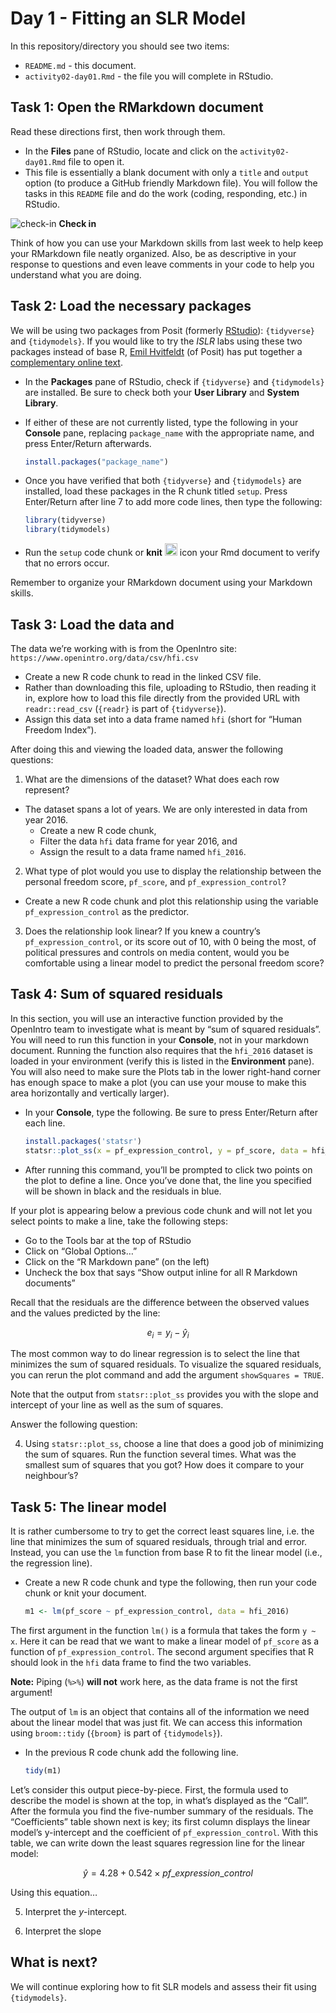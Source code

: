 Day 1 - Fitting an SLR Model
================

In this repository/directory you should see two items:

- `README.md` - this document.
- `activity02-day01.Rmd` - the file you will complete in RStudio.

## Task 1: Open the RMarkdown document

Read these directions first, then work through them.

- In the **Files** pane of RStudio, locate and click on the
  `activity02-day01.Rmd` file to open it.
- This file is essentially a blank document with only a `title` and
  `output` option (to produce a GitHub friendly Markdown file). You will
  follow the tasks in this `README` file and do the work (coding,
  responding, etc.) in RStudio.

![check-in](../README-img/noun-magnifying-glass.png) **Check in**

Think of how you can use your Markdown skills from last week to help
keep your RMarkdown file neatly organized. Also, be as descriptive in
your response to questions and even leave comments in your code to help
you understand what you are doing.

## Task 2: Load the necessary packages

We will be using two packages from Posit (formerly
[RStudio](https://posit.co/)): `{tidyverse}` and `{tidymodels}`. If you
would like to try the *ISLR* labs using these two packages instead of
base R, [Emil Hvitfeldt](https://www.emilhvitfeldt.com/) (of Posit) has
put together a [complementary online
text](https://emilhvitfeldt.github.io/ISLR-tidymodels-labs/index.html).

- In the **Packages** pane of RStudio, check if `{tidyverse}` and
  `{tidymodels}` are installed. Be sure to check both your **User
  Library** and **System Library**.

- If either of these are not currently listed, type the following in
  your **Console** pane, replacing `package_name` with the appropriate
  name, and press Enter/Return afterwards.

  ``` r
  install.packages("package_name")
  ```

- Once you have verified that both `{tidyverse}` and `{tidymodels}` are
  installed, load these packages in the R chunk titled `setup`. Press
  Enter/Return after line 7 to add more code lines, then type the
  following:

  ``` r
  library(tidyverse)
  library(tidymodels)
  ```

- Run the `setup` code chunk or **knit**
  <img src="../README-img/knit-icon.png" alt="knit" width = "20"/> icon
  your Rmd document to verify that no errors occur.

Remember to organize your RMarkdown document using your Markdown skills.

## Task 3: Load the data and

The data we’re working with is from the OpenIntro site:
`https://www.openintro.org/data/csv/hfi.csv`

- Create a new R code chunk to read in the linked CSV file.
- Rather than downloading this file, uploading to RStudio, then reading
  it in, explore how to load this file directly from the provided URL
  with `readr::read_csv` (`{readr}` is part of `{tidyverse}`).
- Assign this data set into a data frame named `hfi` (short for “Human
  Freedom Index”).

After doing this and viewing the loaded data, answer the following
questions:

1.  What are the dimensions of the dataset? What does each row
    represent?

- The dataset spans a lot of years. We are only interested in data from
  year 2016.
  - Create a new R code chunk,
  - Filter the data `hfi` data frame for year 2016, and
  - Assign the result to a data frame named `hfi_2016`.

2.  What type of plot would you use to display the relationship between
    the personal freedom score, `pf_score`, and `pf_expression_control`?

- Create a new R code chunk and plot this relationship using the
  variable `pf_expression_control` as the predictor.

3.  Does the relationship look linear? If you knew a country’s
    `pf_expression_control`, or its score out of 10, with 0 being the
    most, of political pressures and controls on media content, would
    you be comfortable using a linear model to predict the personal
    freedom score?

## Task 4: Sum of squared residuals

In this section, you will use an interactive function provided by the
OpenIntro team to investigate what is meant by “sum of squared
residuals”. You will need to run this function in your **Console**, not
in your markdown document. Running the function also requires that the
`hfi_2016` dataset is loaded in your environment (verify this is listed
in the **Environment** pane). You will also need to make sure the Plots
tab in the lower right-hand corner has enough space to make a plot (you
can use your mouse to make this area horizontally and vertically
larger).

- In your **Console**, type the following. Be sure to press Enter/Return
  after each line.

  ``` r
  install.packages('statsr')
  statsr::plot_ss(x = pf_expression_control, y = pf_score, data = hfi_2016)
  ```

- After running this command, you’ll be prompted to click two points on
  the plot to define a line. Once you’ve done that, the line you
  specified will be shown in black and the residuals in blue.

If your plot is appearing below a previous code chunk and will not let
you select points to make a line, take the following steps:

- Go to the Tools bar at the top of RStudio
- Click on “Global Options…”
- Click on the “R Markdown pane” (on the left)
- Uncheck the box that says “Show output inline for all R Markdown
  documents”

Recall that the residuals are the difference between the observed values
and the values predicted by the line:

$$
  e_i = y_i - \hat{y}_i
$$

The most common way to do linear regression is to select the line that
minimizes the sum of squared residuals. To visualize the squared
residuals, you can rerun the plot command and add the argument
`showSquares = TRUE`.

Note that the output from `statsr::plot_ss` provides you with the slope
and intercept of your line as well as the sum of squares.

Answer the following question:

4.  Using `statsr::plot_ss`, choose a line that does a good job of
    minimizing the sum of squares. Run the function several times. What
    was the smallest sum of squares that you got? How does it compare to
    your neighbour’s?

## Task 5: The linear model

It is rather cumbersome to try to get the correct least squares line,
i.e. the line that minimizes the sum of squared residuals, through trial
and error. Instead, you can use the `lm` function from base R to fit the
linear model (i.e., the regression line).

- Create a new R code chunk and type the following, then run your code
  chunk or knit your document.

  ``` r
  m1 <- lm(pf_score ~ pf_expression_control, data = hfi_2016)
  ```

The first argument in the function `lm()` is a formula that takes the
form `y ~ x`. Here it can be read that we want to make a linear model of
`pf_score` as a function of `pf_expression_control`. The second argument
specifies that R should look in the `hfi` data frame to find the two
variables.

**Note:** Piping (`%>%`) **will not** work here, as the data frame is
not the first argument!

The output of `lm` is an object that contains all of the information we
need about the linear model that was just fit. We can access this
information using `broom::tidy` (`{broom}` is part of `{tidymodels}`).

- In the previous R code chunk add the following line.

  ``` r
  tidy(m1)
  ```

Let’s consider this output piece-by-piece. First, the formula used to
describe the model is shown at the top, in what’s displayed as the
“Call”. After the formula you find the five-number summary of the
residuals. The “Coefficients” table shown next is key; its first column
displays the linear model’s y-intercept and the coefficient of
`pf_expression_control`. With this table, we can write down the least
squares regression line for the linear model:

$$
\hat{y} = 4.28 + 0.542 \times pf\_expression\_control
$$

Using this equation…

5.  Interpret the *y*-intercept.

6.  Interpret the slope

## What is next?

We will continue exploring how to fit SLR models and assess their fit
using `{tidymodels}`.
